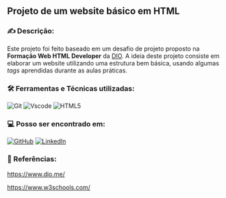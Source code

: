 ## Projeto de um website básico em HTML
### ✍ Descrição:
Este projeto foi feito baseado em um desafio de projeto proposto na **Formação Web HTML Developer** da [DIO](https://www.dio.me/). A ideia deste projeto consiste em elaborar um website utilizando uma estrutura bem básica, usando algumas *tags* aprendidas durante as aulas práticas. 
### 🛠 Ferramentas e Técnicas utilizadas:
![Git](https://img.shields.io/badge/GIT-E44C30?style=for-the-badge&logo=git&logoColor=white) ![Vscode](https://img.shields.io/badge/Vscode-007ACC?style=for-the-badge&logo=visual-studio-code&logoColor=white) ![HTML5](https://img.shields.io/badge/HTML5-E34F26?style=for-the-badge&logo=html5&logoColor=white)
### 💻 Posso ser encontrado em:
[![GitHub](https://img.shields.io/badge/GitHub-100000?style=for-the-badge&logo=github&logoColor=white)](https://github.com/emanoelfl)
[![LinkedIn](https://img.shields.io/badge/LinkedIn-0077B5?style=for-the-badge&logo=linkedin&logoColor=white)](https://www.linkedin.com/in/emanoel-lima-698579294/)
### 🔎 Referências:
https://www.dio.me/

https://www.w3schools.com/

